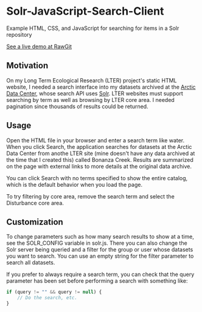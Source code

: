 # Solr-JavaScript-Search-Client
Example HTML, CSS, and JavaScript for searching for items in a Solr repository

[See a live demo at RawGit](https://cdn.rawgit.com/twhiteaker/Solr-JavaScript-Search-Client/a68bca05/demo.html)

## Motivation

On my Long Term Ecological Research (LTER) project's static HTML website, I needed a search interface into my datasets archived at the [Arctic Data Center](https://arcticdata.io/), whose search API uses [Solr](https://lucene.apache.org/solr/).  LTER websites must support searching by term as well as browsing by LTER core area. I needed pagination since thousands of results could be returned.

## Usage

Open the HTML file in your browser and enter a search term like water. When you click Search, the application searches for datasets at the Arctic Data Center from anothe LTER site (mine doesn't have any data archived at the time that I created this) called Bonanza Creek. Results are summarized on the page with external links to more details at the original data archive.

You can click Search with no terms specified to show the entire catalog, which is the default behavior when you load the page. 

To try filtering by core area, remove the search term and select the Disturbance core area.

## Customization

To change parameters such as how many search results to show at a time, see the SOLR_CONFIG variable in solr.js.  There you can also change the Solr server being queried and a filter for the group or user whose datasets you want to search. You can use an empty string for the filter parameter to search all datasets.

If you prefer to always require a search term, you can check that the query parameter has been set before performing a search with something like:

```javascript
if (query != "" && query != null) {
    // Do the search, etc.
}
```
